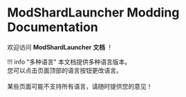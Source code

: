 # ModShardLauncher Modding Documentation

欢迎访问 **ModShardLauncher 文档** ！

!!! info "多种语言"
    本文档提供多种语言版本。 <br>
    您可以点击页面顶部的语言按钮更改语言。 <br> <br>
    某些页面可能不支持所有语言，请随时提供您的意见！